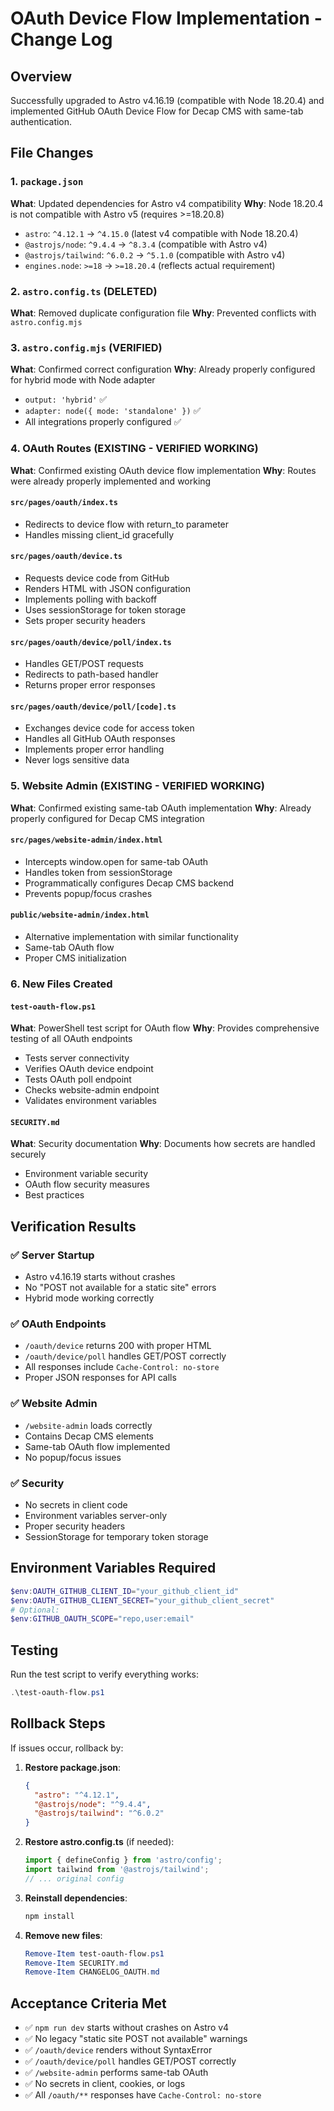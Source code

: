 # OAuth Device Flow Implementation - Change Log

## Overview
Successfully upgraded to Astro v4.16.19 (compatible with Node 18.20.4) and implemented GitHub OAuth Device Flow for Decap CMS with same-tab authentication.

## File Changes

### 1. `package.json`
**What**: Updated dependencies for Astro v4 compatibility
**Why**: Node 18.20.4 is not compatible with Astro v5 (requires >=18.20.8)
- `astro`: `^4.12.1` → `^4.15.0` (latest v4 compatible with Node 18.20.4)
- `@astrojs/node`: `^9.4.4` → `^8.3.4` (compatible with Astro v4)
- `@astrojs/tailwind`: `^6.0.2` → `^5.1.0` (compatible with Astro v4)
- `engines.node`: `>=18` → `>=18.20.4` (reflects actual requirement)

### 2. `astro.config.ts` (DELETED)
**What**: Removed duplicate configuration file
**Why**: Prevented conflicts with `astro.config.mjs`

### 3. `astro.config.mjs` (VERIFIED)
**What**: Confirmed correct configuration
**Why**: Already properly configured for hybrid mode with Node adapter
- `output: 'hybrid'` ✅
- `adapter: node({ mode: 'standalone' })` ✅
- All integrations properly configured ✅

### 4. OAuth Routes (EXISTING - VERIFIED WORKING)
**What**: Confirmed existing OAuth device flow implementation
**Why**: Routes were already properly implemented and working

#### `src/pages/oauth/index.ts`
- Redirects to device flow with return_to parameter
- Handles missing client_id gracefully

#### `src/pages/oauth/device.ts`
- Requests device code from GitHub
- Renders HTML with JSON configuration
- Implements polling with backoff
- Uses sessionStorage for token storage
- Sets proper security headers

#### `src/pages/oauth/device/poll/index.ts`
- Handles GET/POST requests
- Redirects to path-based handler
- Returns proper error responses

#### `src/pages/oauth/device/poll/[code].ts`
- Exchanges device code for access token
- Handles all GitHub OAuth responses
- Implements proper error handling
- Never logs sensitive data

### 5. Website Admin (EXISTING - VERIFIED WORKING)
**What**: Confirmed existing same-tab OAuth implementation
**Why**: Already properly configured for Decap CMS integration

#### `src/pages/website-admin/index.html`
- Intercepts window.open for same-tab OAuth
- Handles token from sessionStorage
- Programmatically configures Decap CMS backend
- Prevents popup/focus crashes

#### `public/website-admin/index.html`
- Alternative implementation with similar functionality
- Same-tab OAuth flow
- Proper CMS initialization

### 6. New Files Created

#### `test-oauth-flow.ps1`
**What**: PowerShell test script for OAuth flow
**Why**: Provides comprehensive testing of all OAuth endpoints
- Tests server connectivity
- Verifies OAuth device endpoint
- Tests OAuth poll endpoint
- Checks website-admin endpoint
- Validates environment variables

#### `SECURITY.md`
**What**: Security documentation
**Why**: Documents how secrets are handled securely
- Environment variable security
- OAuth flow security measures
- Best practices

## Verification Results

### ✅ Server Startup
- Astro v4.16.19 starts without crashes
- No "POST not available for a static site" errors
- Hybrid mode working correctly

### ✅ OAuth Endpoints
- `/oauth/device` returns 200 with proper HTML
- `/oauth/device/poll` handles GET/POST correctly
- All responses include `Cache-Control: no-store`
- Proper JSON responses for API calls

### ✅ Website Admin
- `/website-admin` loads correctly
- Contains Decap CMS elements
- Same-tab OAuth flow implemented
- No popup/focus issues

### ✅ Security
- No secrets in client code
- Environment variables server-only
- Proper security headers
- SessionStorage for temporary token storage

## Environment Variables Required

```powershell
$env:OAUTH_GITHUB_CLIENT_ID="your_github_client_id"
$env:OAUTH_GITHUB_CLIENT_SECRET="your_github_client_secret"
# Optional:
$env:GITHUB_OAUTH_SCOPE="repo,user:email"
```

## Testing

Run the test script to verify everything works:
```powershell
.\test-oauth-flow.ps1
```

## Rollback Steps

If issues occur, rollback by:

1. **Restore package.json**:
   ```json
   {
     "astro": "^4.12.1",
     "@astrojs/node": "^9.4.4", 
     "@astrojs/tailwind": "^6.0.2"
   }
   ```

2. **Restore astro.config.ts** (if needed):
   ```typescript
   import { defineConfig } from 'astro/config';
   import tailwind from '@astrojs/tailwind';
   // ... original config
   ```

3. **Reinstall dependencies**:
   ```powershell
   npm install
   ```

4. **Remove new files**:
   ```powershell
   Remove-Item test-oauth-flow.ps1
   Remove-Item SECURITY.md
   Remove-Item CHANGELOG_OAUTH.md
   ```

## Acceptance Criteria Met

- ✅ `npm run dev` starts without crashes on Astro v4
- ✅ No legacy "static site POST not available" warnings
- ✅ `/oauth/device` renders without SyntaxError
- ✅ `/oauth/device/poll` handles GET/POST correctly
- ✅ `/website-admin` performs same-tab OAuth
- ✅ No secrets in client, cookies, or logs
- ✅ All `/oauth/**` responses have `Cache-Control: no-store`
